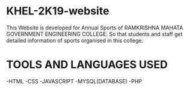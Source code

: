# KHEL-2K19-website
This Website is developed for Annual Sports of RAMKRISHNA MAHATA GOVERNMENT ENGINEERING COLLEGE.
So that students and staff get detailed information of sports organised in this college.

# TOOLS AND LANGUAGES USED
-HTML
-CSS
-JAVASCRIPT
-MYSQL(DATABASE)
-PHP
